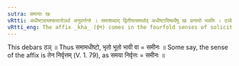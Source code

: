 ```yaml
---
sutra: समायाः खः
vRtti: अधीष्टादयश्चत्वारोऽर्था अनुवर्त्तन्ते । समाशब्दाद् द्वितीयासमर्थाद् अधीष्टादिष्वर्थेषु खः प्रत्ययो भवति । ठञोपवादः ॥
vRtti_eng: The affix _kha_ (ईन) comes in the fourfold senses of solicited, hired, lasted, and will last, after the word _sama_.
---
```

This debars ठञ् ॥ Thus समामधीष्टो, भृतो भूतो भावी वा = समीनः ॥ Some say, the sense of the affix is तेन निर्वृत्तम् (V. 1. 79), as समया निर्वृत्तः = समीनः ॥
